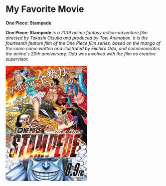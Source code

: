 # My Favorite Movie

**One Piece: Stampede**

**One Piece: Stampede** *is a 2019 anime fantasy action-adventure film directed by Takashi Otsuka and produced by Toei Animation. It is the fourteenth feature film of the One Piece film series, based on the manga of the same name written and illustrated by Eiichiro Oda, and commemorates the anime's 20th anniversary. Oda was involved with the film as creative supervisor.*

![OnePieceStampede](OnePiece.jpg)
